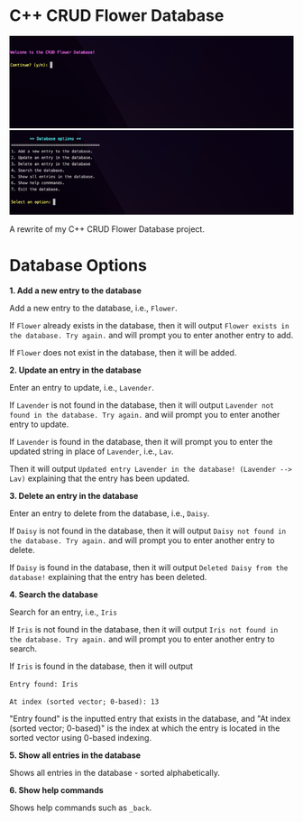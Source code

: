 # C++ CRUD Flower Database
![](img/1.png)
![](img/2.png)

A rewrite of my C++ CRUD Flower Database project. 

# Database Options

**1. Add a new entry to the database**

Add a new entry to the database, i.e., `Flower`.

If `Flower` already exists in the database, then it will output `Flower exists in the database. Try again.` and will prompt you to enter another entry to add.

If `Flower` does not exist in the database, then it will be added.

**2. Update an entry in the database**

Enter an entry to update, i.e., `Lavender`.

If `Lavender` is not found in the database, then it will output `Lavender not found in the database. Try again.` and wiil prompt you to enter another entry to update.

If `Lavender` is found in the database, then it will prompt you to enter the updated string in place of `Lavender`, i.e., `Lav`.

Then it will output `Updated entry Lavender in the database! (Lavender --> Lav)` explaining that the entry has been updated.

**3. Delete an entry in the database**

Enter an entry to delete from the database, i.e., `Daisy`.

If `Daisy` is not found in the database, then it will output `Daisy not found in the database. Try again.` and will prompt you to enter another entry to delete.

If `Daisy` is found in the database, then it will output `Deleted Daisy from the database!` explaining that the entry has been deleted.

**4. Search the database** 

Search for an entry, i.e., `Iris`

If `Iris` is not found in the database, then it will output `Iris not found in the database. Try again.` and will prompt you to enter another entry to search.

If `Iris` is found in the database, then it will output 

`Entry found: Iris`

`At index (sorted vector; 0-based): 13`

"Entry found" is the inputted entry that exists in the database, and "At index (sorted vector; 0-based)" is the index at which the entry is located in the sorted vector using 0-based indexing. 

**5. Show all entries in the database**

Shows all entries in the database - sorted alphabetically.

**6. Show help commands**

Shows help commands such as `_back`.

